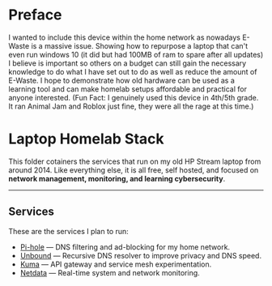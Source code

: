 # Preface

I wanted to include this device within the home network as nowadays E-Waste is a massive issue. Showing how to repurpose a laptop that can't even run windows 10 (it did but had 100MB of ram to spare after all updates) I believe is important so others on a budget can still gain the necessary knowledge to do what I have set out to do as well as reduce the amount of E-Waste. I hope to demonstrate how old hardware can be used as a learning tool and can make homelab setups affordable and practical for anyone interested. (Fun Fact: I genuinely used this device in 4th/5th grade. It ran Animal Jam and Roblox just fine, they were all the rage at this time.)

# Laptop Homelab Stack

This folder cotainers the services that run on my old HP Stream laptop from around 2014. 
Like everything else, it is all free, self hosted, and focused on **network management, monitoring, and learning cybersecurity**.

---

## Services
These are the services I plan to run:

- [Pi-hole](./Pi-hole/README.md) — DNS filtering and ad-blocking for my home network.  
- [Unbound](./unbound/README.md) — Recursive DNS resolver to improve privacy and DNS speed.  
- [Kuma](./Kuma/README.md) — API gateway and service mesh experimentation.  
- [Netdata](./Netdata/README.md) — Real-time system and network monitoring.
